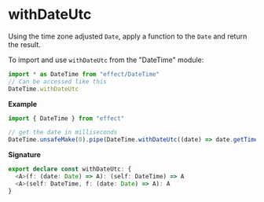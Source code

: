 # withDateUtc

Using the time zone adjusted `Date`, apply a function to the `Date` and
return the result.

To import and use `withDateUtc` from the "DateTime" module:

```ts
import * as DateTime from "effect/DateTime"
// Can be accessed like this
DateTime.withDateUtc
```

**Example**

```ts
import { DateTime } from "effect"

// get the date in milliseconds
DateTime.unsafeMake(0).pipe(DateTime.withDateUtc((date) => date.getTime()))
```

**Signature**

```ts
export declare const withDateUtc: {
  <A>(f: (date: Date) => A): (self: DateTime) => A
  <A>(self: DateTime, f: (date: Date) => A): A
}
```
